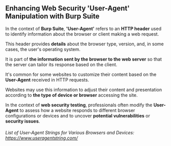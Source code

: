 ## Enhancing Web Security 'User-Agent' Manipulation with Burp Suite
In the context of __Burp Suite__, __'User-Agent'__ refers to an __HTTP header__ used to identify information about the browser or client making a web request. 

This header provides __details__ about the browser type, version, and, in some cases, the user's operating system. 

It is part of __the information sent by the browser to the web server__ so that the server can tailor its response based on the client. 

It's common for some websites to customize their content based on the __User-Agent__ received in HTTP requests. 

Websites may use this information to adjust their content and presentation according to __the type of device or browser__ accessing the site.

In the context of __web security testing__, professionals often modify the __User-Agent__ to assess how a website responds to different browser configurations or devices and to uncover __potential vulnerabilities__ or __security issues__.

###### List of User-Agent Strings for Various Browsers and Devices: https://www.useragentstring.com/


